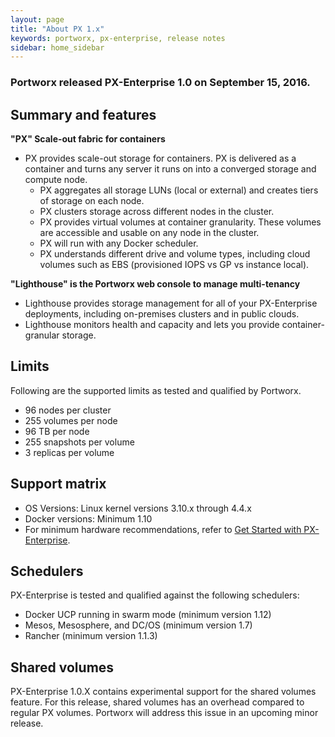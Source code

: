 ```yaml
---
layout: page
title: "About PX 1.x"
keywords: portworx, px-enterprise, release notes
sidebar: home_sidebar
---
```


### Portworx released PX-Enterprise 1.0 on September 15, 2016.

## Summary and features

**"PX" Scale-out fabric for containers**

* PX provides scale-out storage for containers. PX is delivered as a container and turns any server it runs on into a converged storage and compute node.
  * PX aggregates all storage LUNs (local or external) and creates tiers of storage on each node.
  * PX clusters storage across different nodes in the cluster.
  * PX provides virtual volumes at container granularity.  These volumes are accessible and usable on any node in the cluster.
  * PX will run with any Docker scheduler.
  * PX understands different drive and volume types, including cloud volumes such as EBS (provisioned IOPS vs GP vs instance local).

**"Lighthouse" is the Portworx web console to manage multi-tenancy**

* Lighthouse provides storage management for all of your PX-Enterprise deployments, including on-premises clusters and in public clouds.
* Lighthouse monitors health and capacity and lets you provide container-granular storage.

## Limits

Following are the supported limits as tested and qualified by Portworx.

* 96 nodes per cluster
* 255 volumes per node
* 96 TB per node
* 255 snapshots per volume
* 3 replicas per volume

## Support matrix

* OS Versions: Linux kernel versions 3.10.x through 4.4.x
* Docker versions: Minimum 1.10
* For minimum hardware recommendations, refer to [Get Started with PX-Enterprise](http://docs.portworx.com/get-started-px-enterprise.html).

## Schedulers

PX-Enterprise is tested and qualified against the following schedulers:

* Docker UCP running in swarm mode (minimum version 1.12)
* Mesos, Mesosphere, and DC/OS (minimum version 1.7)
* Rancher (minimum version 1.1.3)

## Shared volumes

PX-Enterprise 1.0.X contains experimental support for the shared volumes feature. For this release, shared volumes has an overhead compared to regular PX volumes. Portworx will address this issue in an upcoming minor release.

